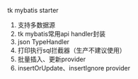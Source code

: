 tk mybatis starter

1. 支持多数据源
2. tk mybatis常用api handler封装
3. json TypeHandler
4. 打印执行sql拦截器（生产不建议使用）
5. 批量插入、更新provider
6. insertOrUpdate、insertIgnore provider
